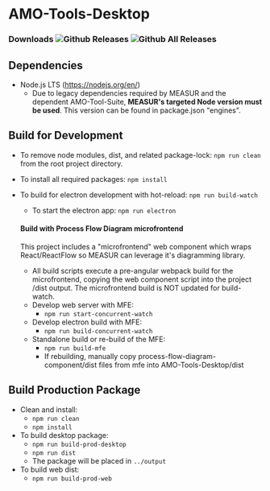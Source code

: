 # AMO-Tools-Desktop
### Downloads  ![Github Releases](https://img.shields.io/github/downloads/ORNL-AMO/AMO-Tools-Desktop/latest/total.svg?label=Current%20Release)  ![Github All Releases](https://img.shields.io/github/downloads/ORNL-AMO/AMO-Tools-Desktop/total.svg?label=All%20Time&colorB=afdffe)

## Dependencies
- Node.js LTS (https://nodejs.org/en/)
    - Due to legacy dependencies required by MEASUR and the dependent AMO-Tool-Suite, **MEASUR's targeted Node version must be used**. This version can be found in package.json "engines".

## Build for Development
- To remove node modules, dist, and related package-lock: `npm run clean` from the root project directory.
- To install all required packages: `npm install`
- To build for electron development with hot-reload: `npm run build-watch`
    - To start the electron app: `npm run electron`

    #### Build with Process Flow Diagram microfrontend
    This project includes a "microfrontend" web component which wraps React/ReactFlow so MEASUR can leverage it's diagramming library.
    - All build scripts execute a pre-angular webpack build for the microfrontend, copying the web component script into the project /dist output. The microfrontend build is NOT updated for build-watch.
    - Develop web server with MFE:
        - `npm run start-concurrent-watch`
    - Develop electron build with MFE:
        - `npm run build-concurrent-watch`
    - Standalone build or re-build of the MFE:
        - `npm run build-mfe`
        - If rebuilding, manually copy process-flow-diagram-component/dist files from mfe into AMO-Tools-Desktop/dist

## Build Production Package
- Clean and install:
    - `npm run clean`
    - `npm install`
- To build desktop package:
    - `npm run build-prod-desktop` 
    - `npm run dist`
    - The package will be placed in `../output`
- To build web dist:
    - `npm run build-prod-web` 

